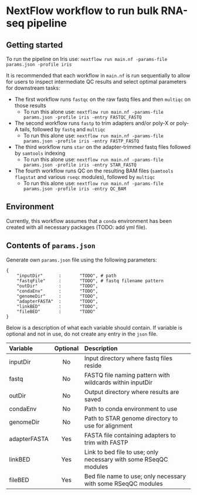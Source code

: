 # NextFlow workflow to run bulk RNA-seq pipeline

## Getting started

To run the pipeline on Iris use: `nextflow run main.nf -params-file params.json -profile iris`

It is recommended that each workflow in `main.nf` is run sequentially to allow for users to inspect intermediate QC results and select optimal parameters for downstream tasks:
- The first workflow runs `fastqc` on the raw fastq files and then `multiqc` on those results
  - To run this alone use: `nextflow run main.nf -params-file params.json -profile iris -entry FASTQC_FASTQ`
- The second workflow runs `fastp` to trim adapters and/or poly-X or poly-A tails, followed by `fastq` and `multiqc`
  - To run this alone use: `nextflow run main.nf -params-file params.json -profile iris -entry FASTP_FASTQ`
- The third workflow runs `star` on the adapter-trimmed fastq files followed by `samtools` indexing
  - To run this alone use: `nextflow run main.nf -params-file params.json -profile iris -entry STAR_FASTQ`
- The fourth workflow runs QC on the resulting BAM files (`samtools flagstat` and various `rseqc` modules), followed by `multiqc`
  - To run this alone use: `nextflow run main.nf -params-file params.json -profile iris -entry QC_BAM`

## Environment

Currently, this workflow assumes that a `conda` environment has been created with all necessary packages (TODO: add yml file).

## Contents of `params.json`

Generate own `params.json` file using the following parameters:
```
{
    "inputDir"      :       "TODO", # path
    "fastqFile"     :       "TODO", # fastq filename pattern
    "outDir"        :       "TODO",
    "condaEnv"      :       "TODO",
    "genomeDir"     :       "TODO",
    "adapterFASTA"  :       "TODO",
    "linkBED"       :       "TODO",
    "fileBED"       :       "TODO"
}
```

Below is a description of what each variable should contain. If variable is optional and not in use, do not create any entry in the `json` file.

| Variable     | Optional | Description                                                      |
| :------------| :------: | :----------------------------------------------------------------|
| inputDir     |    No    | Input directory where fastq files reside                         |
| fastq        |    No    | FASTQ file naming pattern with wildcards within inputDir         |
| outDir       |    No    | Output directory where results are saved                         |
| condaEnv     |    No    | Path to conda environment to use                                 |
| genomeDir    |    No    | Path to STAR genome directory to use for alignment               |
| adapterFASTA |    Yes   | FASTA file containing adapters to trim with FASTP                |
| linkBED      |    Yes   | Link to bed file to use; only necessary with some RSeqQC modules |
| fileBED      |    Yes   | Bed file name to use; only necessary with some RSeqQC modules    |
